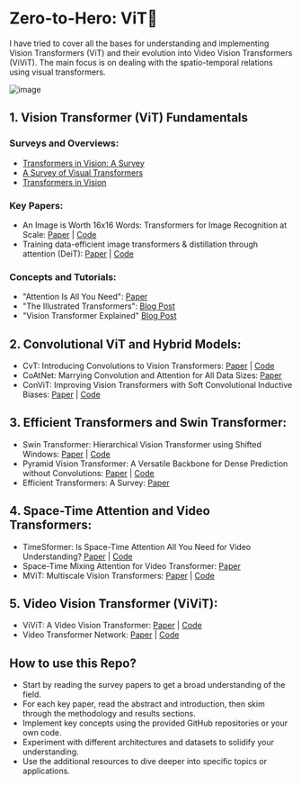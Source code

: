 # Zero-to-Hero: ViT🚀

I have tried to cover all the bases for understanding and implementing Vision Transformers (ViT) and their evolution into Video Vision Transformers (ViViT).
The main focus is on dealing with the spatio-temporal relations using visual transformers.

![image](https://github.com/user-attachments/assets/bc8a2727-b33a-4681-aee6-c6b617e7ad81)


## 1. Vision Transformer (ViT) Fundamentals

### Surveys and Overviews:

* [Transformers in Vision: A Survey](https://arxiv.org/abs/2101.01169)
* [A Survey of Visual Transformers](https://arxiv.org/abs/2111.06091)
* [Transformers in Vision](https://arxiv.org/abs/2101.01169)

### Key Papers:

* An Image is Worth 16x16 Words: Transformers for Image Recognition at Scale: [Paper](https://arxiv.org/abs/2010.11929) | [Code](https://github.com/google-research/vision_transformer)
* Training data-efficient image transformers & distillation through attention (DeiT): [Paper](https://arxiv.org/abs/2012.12877) | [Code](https://github.com/facebookresearch/deit)


### Concepts and Tutorials:

* "Attention Is All You Need": [Paper](https://arxiv.org/abs/1706.03762)
* "The Illustrated Transformers": [Blog Post](http://jalammar.github.io/illustrated-transformer/)
* "Vision Transformer Explained" [Blog Post](https://theaisummer.com/vision-transformer/)

## 2. Convolutional ViT and Hybrid Models:

* CvT: Introducing Convolutions to Vision Transformers: [Paper](https://arxiv.org/abs/2103.15808) | [Code](https://github.com/microsoft/CvT)
* CoAtNet: Marrying Convolution and Attention for All Data Sizes: [Paper](https://arxiv.org/abs/2106.04803)
* ConViT: Improving Vision Transformers with Soft Convolutional Inductive Biases: [Paper](https://arxiv.org/abs/2103.10697) | [Code](https://github.com/facebookresearch/convit)


## 3. Efficient Transformers and Swin Transformer:

* Swin Transformer: Hierarchical Vision Transformer using Shifted Windows: [Paper](https://arxiv.org/abs/2103.14030) | [Code](https://github.com/microsoft/Swin-Transformer)
* Pyramid Vision Transformer: A Versatile Backbone for Dense Prediction without Convolutions: [Paper](https://arxiv.org/abs/2102.12122) | [Code](https://github.com/whai362/PVT)
* Efficient Transformers: A Survey: [Paper](https://arxiv.org/abs/2009.06732)


## 4. Space-Time Attention and Video Transformers:

* TimeSformer: Is Space-Time Attention All You Need for Video Understanding? [Paper](https://arxiv.org/abs/2102.05095) | [Code](https://github.com/facebookresearch/TimeSformer)
* Space-Time Mixing Attention for Video Transformer: [Paper](https://arxiv.org/abs/2106.05968)
* MViT: Multiscale Vision Transformers: [Paper](https://arxiv.org/abs/2104.11227) | [Code](https://github.com/facebookresearch/SlowFast)


## 5. Video Vision Transformer (ViViT): 

*  ViViT: A Video Vision Transformer: [Paper](https://arxiv.org/abs/2103.15691) | [Code](https://github.com/google-research/scenic/tree/main/scenic/projects/vivit)
*  Video Transformer Network: [Paper](https://arxiv.org/abs/2102.00719) | [Code](https://github.com/mx-mark/VideoTransformer-pytorch)



## How to use this Repo?

* Start by reading the survey papers to get a broad understanding of the field.
* For each key paper, read the abstract and introduction, then skim through the methodology and results sections.
* Implement key concepts using the provided GitHub repositories or your own code.
* Experiment with different architectures and datasets to solidify your understanding.
* Use the additional resources to dive deeper into specific topics or applications.
 
 
